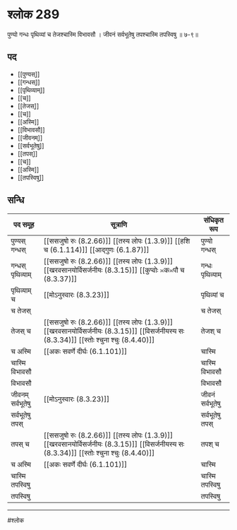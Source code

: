 # श्लोक 289

पुण्यो गन्धः पृथिव्यां च तेजश्चास्मि विभावसौ ।
जीवनं सर्वभूतेषु तपश्चास्मि तपस्विषु ॥ ७-९॥


## पद 

- [[पुण्यस्]]
- [[गन्धस्]]
- [[पृथिव्याम्]]
- [[च]]
- [[तेजस्]]
- [[च]]
- [[अस्मि]]
- [[विभावसौ]]
- [[जीवनम्]]
- [[सर्वभूतेषु]]
- [[तपस्]]
- [[च]]
- [[अस्मि]]
- [[तपस्विषु]]

## सन्धि

| पद समूह | सूत्राणि | संधिकृत रूप |
| ----- | ----- | ----- |
| पुण्यस् गन्धस् |  [[ससजुषो रुः (8.2.66)]] [[तस्य लोपः (1.3.9)]] [[हशि च (6.1.114)]] [[आद्गुणः (6.1.87)]] | पुण्यो गन्धस् |
| गन्धस् पृथिव्याम् |  [[ससजुषो रुः (8.2.66)]] [[तस्य लोपः (1.3.9)]] [[खरवसानयोर्विसर्जनीयः (8.3.15)]] [[कुप्वोः ≍क≍पौ च (8.3.37)]] | गन्धः पृथिव्याम् |
| पृथिव्याम् च |  [[मोऽनुस्वारः (8.3.23)]] | पृथिव्यां च |
| च तेजस् |  | च तेजस् |
| तेजस् च |  [[ससजुषो रुः (8.2.66)]] [[तस्य लोपः (1.3.9)]] [[खरवसानयोर्विसर्जनीयः (8.3.15)]] [[विसर्जनीयस्य सः (8.3.34)]] [[स्तोः श्चुना श्चुः (8.4.40)]] | तेजश् च |
| च अस्मि |  [[अकः सवर्णे दीर्घः (6.1.101)]] | चास्मि |
| चास्मि विभावसौ |  | चास्मि विभावसौ |
| विभावसौ |  | विभावसौ |
| जीवनम् सर्वभूतेषु |  [[मोऽनुस्वारः (8.3.23)]] | जीवनं सर्वभूतेषु |
| सर्वभूतेषु तपस् |  | सर्वभूतेषु तपस् |
| तपस् च |  [[ससजुषो रुः (8.2.66)]] [[तस्य लोपः (1.3.9)]] [[खरवसानयोर्विसर्जनीयः (8.3.15)]] [[विसर्जनीयस्य सः (8.3.34)]] [[स्तोः श्चुना श्चुः (8.4.40)]] | तपश् च |
| च अस्मि |  [[अकः सवर्णे दीर्घः (6.1.101)]] | चास्मि |
| चास्मि तपस्विषु |  | चास्मि तपस्विषु |
| तपस्विषु |  | तपस्विषु |


---

#श्लोक
